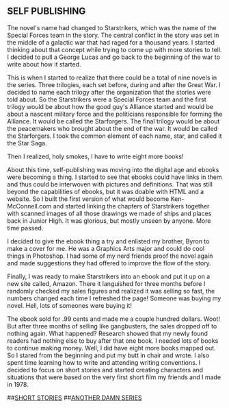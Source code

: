 ## SELF PUBLISHING

The novel's name had changed to Starstrikers, which was the name of the Special Forces team in the story. The central conflict in the story was set in the middle of a galactic war that had raged for a thousand years. I started thinking about that concept while trying to come up with more stories to tell. I decided to pull a George Lucas and go back to the beginning of the war to write about how it started.

This is when I started to realize that there could be a total of nine novels in the series. Three trilogies, each set before, during and after the Great War. I decided to name each trilogy after the organization that the stories were told about. So the Starstrikers were a Special Forces team and the first trilogy would be about how the good guy's Alliance started and would be about a nascent military force and the politicians responsible for forming the Alliance. It would be called the Starforgers. The final trilogy would be about the peacemakers who brought about the end of the war. It would be called the Starforgers. I took the common element of each name, star, and called it the Star Saga.

Then I realized, holy smokes, I have to write eight more books!

About this time, self-publishing was moving into the digital age and ebooks were becoming a thing. I started to see that ebooks could have links in them and thus could be interwoven with pictures and definitions. That was still beyond the capabilities of ebooks, but it was doable with HTML and a website. So I built the first version of what would become Ken-McConnell.com and started linking the chapters of Starstrikers together with scanned images of all those drawings we made of ships and places back in Junior High. It was glorious, but mostly unseen by anyone. More time passed.

I decided to give the ebook thing a try and enlisted my brother, Byron to make a cover for me. He was a Graphics Arts major and could do cool things in Photoshop. I had some of my nerd friends proof the novel again and made suggestions they had offered to improve the flow of the story.

Finally, I was ready to make Starstrikers into an ebook and put it up on a new site called, Amazon. There it languished for three months before I randomly checked my sales figures and realized it was selling so fast, the numbers changed each time I refreshed the page! Someone was buying my novel. Hell, lots of someones were buying it!

The ebook sold for .99 cents and made me a couple hundred dollars. Woot! But after three months of selling like gangbusters, the sales dropped off to nothing again. What happened? Research showed that my newly found readers had nothing else to buy after that one book. I needed lots of books to continue making money. Well, I did have eight more books mapped out. So I stared from the beginning and put my butt in chair and wrote. I also spent time learning how to write and attending writing conventions. I decided to focus on short stories and started creating characters and situations that were based on the very first short film my friends and I made in 1978.

##[SHORT STORIES](short-stories.md)
##[ANOTHER DAMN SERIES](another-damn-series.md)
